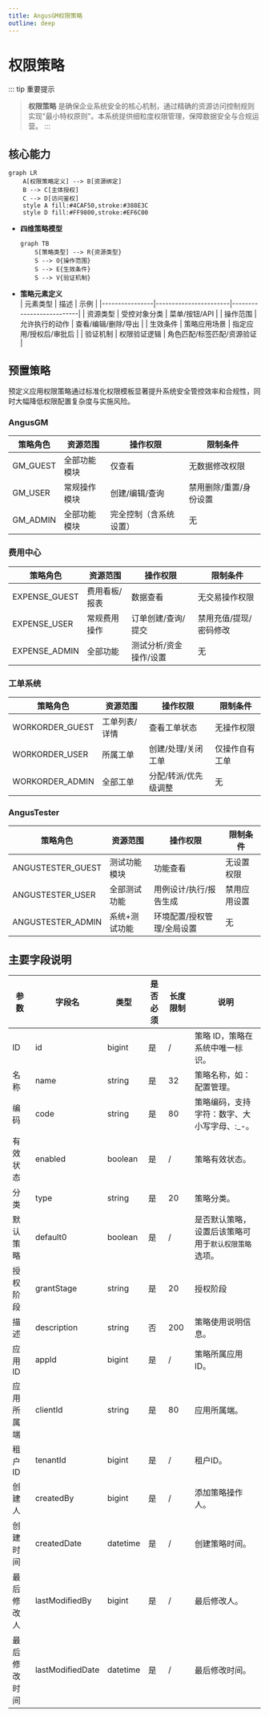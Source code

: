 ```yaml
---
title: AngusGM权限策略
outline: deep
---
```


# 权限策略

::: tip 重要提示
> **权限策略** 是确保企业系统安全的核心机制，通过精确的资源访问控制规则实现"最小特权原则"。本系统提供细粒度权限管理，保障数据安全与合规运营。
:::

## 核心能力

```mermaid
graph LR
    A[权限策略定义] --> B[资源绑定]
    B --> C[主体授权]
    C --> D[访问鉴权]
    style A fill:#4CAF50,stroke:#388E3C
    style D fill:#FF9800,stroke:#EF6C00
```

- **四维策略模型**
  ```mermaid
  graph TB
      S[策略类型] --> R{资源类型}
      S --> O{操作范围}
      S --> E{生效条件}
      S --> V{验证机制}
  ```

- **策略元素定义**  
  | 元素类型       | 描述                  | 示例                      |
  |----------------|-----------------------|--------------------------|
  | 资源类型       | 受控对象分类          | 菜单/按钮/API    |
  | 操作范围       | 允许执行的动作        | 查看/编辑/删除/导出       |
  | 生效条件       | 策略应用场景          | 指定应用/授权后/审批后    |
  | 验证机制       | 权限验证逻辑          | 角色匹配/标签匹配/资源验证 |

## 预置策略

预定义应用权限策略通过标准化权限模板显著提升系统安全管控效率和合规性，同时大幅降低权限配置复杂度与实施风险。

### AngusGM

| 策略角色       | 资源范围          | 操作权限                              | 限制条件                |
|----------------|-------------------|---------------------------------------|-------------------------|
| GM_GUEST       | 全部功能模块      | 仅查看                                | 无数据修改权限          |
| GM_USER        | 常规操作模块      | 创建/编辑/查询                        | 禁用删除/重置/身份设置  |
| GM_ADMIN       | 全部功能模块      | 完全控制（含系统设置）                | 无                      |

### 费用中心

| 策略角色          | 资源范围          | 操作权限         | 限制条件                |
|-------------------|-------------------|--------------|-------------------------|
| EXPENSE_GUEST     | 费用看板/报表     | 数据查看         | 无交易操作权限          |
| EXPENSE_USER      | 常规费用操作      | 订单创建/查询/提交   | 禁用充值/提现/密码修改  |
| EXPENSE_ADMIN     | 全部功能          | 测试分析/资金操作/设置 | 无                      |

### 工单系统

| 策略角色          | 资源范围          | 操作权限                  | 限制条件                |
|-------------------|-------------------|---------------------------|-------------------------|
| WORKORDER_GUEST   | 工单列表/详情     | 查看工单状态              | 无操作权限              |
| WORKORDER_USER    | 所属工单          | 创建/处理/关闭工单         | 仅操作自有工单          |
| WORKORDER_ADMIN   | 全部工单          | 分配/转派/优先级调整       | 无                      |

### AngusTester

| 策略角色             | 资源范围          | 操作权限                  | 限制条件                |
|----------------------|-------------------|---------------------------|-------------------------|
| ANGUSTESTER_GUEST    | 测试功能模块      | 功能查看                  | 无设置权限              |
| ANGUSTESTER_USER     | 全部测试功能      | 用例设计/执行/报告生成    | 禁用应用设置            |
| ANGUSTESTER_ADMIN    | 系统+测试功能     | 环境配置/授权管理/全局设置 | 无                      |

## 主要字段说明

| 参数         | 字段名          | 类型     | 是否必须 | 长度限制 | 说明                                             |
|--------------|----------------|----------|----------|----------|--------------------------------------------------|
| ID          | id            | bigint   | 是       | /        | 策略 ID，策略在系统中唯一标识。                  |
| 名称        | name          | string   | 是       | 32       | 策略名称，如：配置管理。                         |
| 编码        | code          | string   | 是       | 80       | 策略编码，支持字符：数字、大小写字母、:\_-。    |
| 有效状态    | enabled       | boolean      | 是       | /        | 策略有效状态。                                     |
| 分类        | type          | string   | 是       | 20       | 策略分类。                                         |
| 默认策略    | default0      | boolean      | 是       | /        | 是否默认策略，设置后该策略可用于`默认权限策略`选项。 |
| 授权阶段    | grantStage    | string   | 是       | 20       | 授权阶段                                         |
| 描述        | description   | string   | 否       | 200      | 策略使用说明信息。                               |
| 应用ID      | appId         | bigint   | 是       | /        | 策略所属应用ID。                                   |
| 应用所属端  | clientId      | string   | 是       | 80       | 应用所属端。                                       |
| 租户ID      | tenantId      | bigint   | 是       | /        | 租户ID。                                           |
| 创建人      | createdBy     | bigint   | 是       | /        | 添加策略操作人。                                 |
| 创建时间    | createdDate   | datetime | 是       | /        | 创建策略时间。                                   |
| 最后修改人  | lastModifiedBy| bigint   | 是       | /        | 最后修改人。                                       |
| 最后修改时间| lastModifiedDate| datetime | 是       | /        | 最后修改时间。                                     |